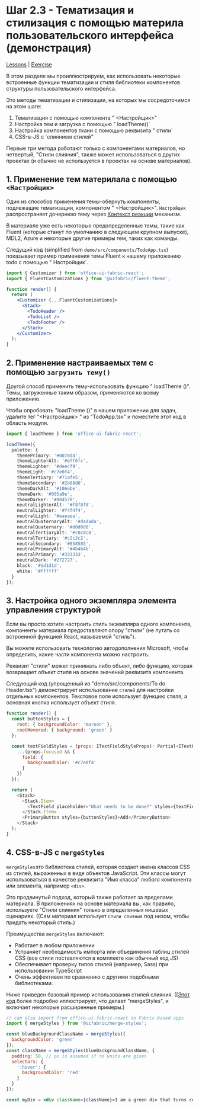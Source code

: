 # Шаг 2.3 - Тематизация и стилизация с помощью материла пользовательского интерфейса (демонстрация)
[Lessons](../../) | [Exercise](../exercise/)

В этом разделе мы проиллюстрируем, как использовать некоторые встроенные функции тематизации и стиля библиотеки компонентов структуры пользовательского интерфейса.

Это методы тематизации и стилизации, на которых мы сосредоточимся на этом шаге:

1. Тематизация с помощью компонента " <Настройщик>"
2. Настройка тем и загрузка с помощью " loadTheme()`
3. Настройка компонентов ткани с помощью реквизита " стили`
4. CSS-в-JS с `слиянием стилей"

Первые три метода работают только с компонентами материалов, но четвертый, "Стили слияния", также может использоваться в других проектах (и обычно не используется в проектах на основе материалов).

## 1. Применение тем материлала с помощью `<Настройщик>`


Один из способов применения темы-обернуть компоненты, подлежащие тематизации, компонентом " <Настройщик>". `Настройщик` распространяет дочернюю тему через [Контекст реакции](https://reactjs.org/docs/context.html) механизм.

В материале  уже есть некоторые предопределенные темы, такие как Fluent (которые станут по умолчанию в следующем крупном выпуске), MDL2, Azure и некоторые другие примеры тем, таких как команды.

Cледущий код  (simplified from `demo/src/components/TodoApp.tsx`) показывает пример применения темы Fluent к нашему приложению todo с помощью " Настройщик`.

```jsx
import { Customizer } from 'office-ui-fabric-react';
import { FluentCustomizations } from '@uifabric/fluent-theme';

function render() {
  return (
    <Customizer {...FluentCustomizations}>
      <Stack>
        <TodoHeader />
        <TodoList />
        <TodoFooter />
      </Stack>
    </Customizer>
  );
}
```

## 2. Применение настраиваемых тем с помощью `загрузить тему()`

Другой способ применить тему-использовать функцию " loadTheme ()". Темы, загруженные таким образом, применяются ко всему приложению.

Чтобы опробовать "loadTheme ()" в нашем приложении для задач, удалите тег "<Настройщик> " из "TodoApp.tsx" и поместите этот код в область модуля.
```ts
import { loadTheme } from 'office-ui-fabric-react';

loadTheme({
  palette: {
    themePrimary: '#0078d4',
    themeLighterAlt: '#eff6fc',
    themeLighter: '#deecf9',
    themeLight: '#c7e0f4',
    themeTertiary: '#71afe5',
    themeSecondary: '#2b88d8',
    themeDarkAlt: '#106ebe',
    themeDark: '#005a9e',
    themeDarker: '#004578',
    neutralLighterAlt: '#f8f8f8',
    neutralLighter: '#f4f4f4',
    neutralLight: '#eaeaea',
    neutralQuaternaryAlt: '#dadada',
    neutralQuaternary: '#d0d0d0',
    neutralTertiaryAlt: '#c8c8c8',
    neutralTertiary: '#c2c2c2',
    neutralSecondary: '#858585',
    neutralPrimaryAlt: '#4b4b4b',
    neutralPrimary: '#333333',
    neutralDark: '#272727',
    black: '#1d1d1d',
    white: '#ffffff'
  }
});
```

## 3. Настройка одного экземпляра элемента управления структурой

Если вы просто хотите настроить стиль экземпляра одного компонента, компоненты материала предоставляют опору "стили" (не путать со встроенной функцией React, называемой "стиль").

Вы можете использовать технологию автодополнения Microsoft, чтобы определить, какие части компонента можно настроить.

Реквизит "стили" может принимать либо объект, либо функцию, которая возвращает объект стиля на основе значений реквизита компонента.

Следующий код (упрощенный из "demo/src/components/To do Header.tsx") демонстрирует использование  `стилей` для настройки отдельных компонентов. Текстовое поле использует функцию стиля, а oсновная кнопка использует объект стиля.

```js
function render() {
  const buttonStyles = {
    root: { backgroundColor: 'maroon' },
    rootHovered: { background: 'green' }
  };

  const textFieldStyles = (props: ITextFieldStyleProps): Partial<ITextFieldStyles> => ({
    ...(props.focused && {
      field: {
        backgroundColor: '#c7e0f4'
      }
    })
  });

  return (
    <Stack>
      <Stack.Item>
        <TextField placeholder="What needs to be done?" styles={textFieldStyles} />
      </Stack.Item>
      <PrimaryButton styles={buttonStyles}>Add</PrimaryButton>
    </Stack>
  );
}
```

## 4. CSS-в-JS с `mergeStyles`

`mergeStyles`это библиотека стилей, которая создает имена классов CSS из стилей, выраженных в виде объектов JavaScript. Эти классы могут использоваться в качестве реквизита "Имя класса" любого компонента или элемента, например `<div>`.

Это продвинутый подход, который также работает за пределами материала. В приложениях на основе материала вы, как правило, используете "Стили слияния" только в определенных нишевых сценариях. ((Сам материал использует `Стили слияния` под низом, чтобы придать некоторый стиль.)

Преимущества `mergeStyles` включают:

- Работает в любом приложении
- Устраняет необходимость импорта или объединения таблиц стилей CSS (все стили поставляются в комплекте как обычный код JS)
- Обеспечивает проверку типов стилей (например, Sass) при использовании TypeScript
- Очень эффективен по сравнению с другими подобными библиотеками.

Ниже приведен базовый пример использования стилей слияния. ([[Этот код](http://codepen.io/dzearing/pen/jGdgrE?editors=1011) более подробно иллюстрирует, что делает "mergeStyles", и включает некоторые расширенные примеры.)
```jsx
// can also import from office-ui-fabric-react in Fabric-based apps
import { mergeStyles } from '@uifabric/merge-styles';

const blueBackgroundClassName = mergeStyles({
  backgroundColor: 'green'
});
const className = mergeStyles(blueBackgroundClassName, {
  padding: 50, // px is assumed if no units are given
  selectors: {
    ':hover': {
      backgroundColor: 'red'
    }
  }
});

const myDiv = <div className={className}>I am a green div that turns red on hover!</div>;
```
